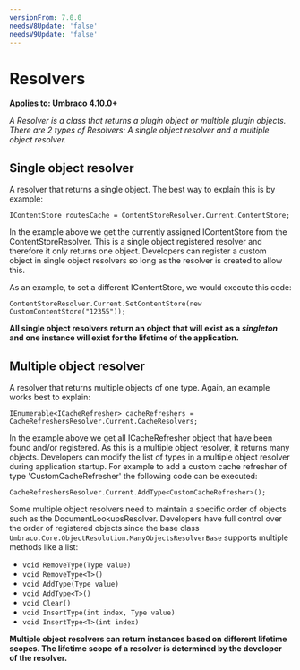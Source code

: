 ```yaml
---
versionFrom: 7.0.0
needsV8Update: 'false'
needsV9Update: 'false'
---
```


# Resolvers

**Applies to: Umbraco 4.10.0+**

_A Resolver is a class that returns a plugin object or multiple plugin objects. There are 2 types of Resolvers: A single object resolver and a multiple object resolver._

## Single object resolver

A resolver that returns a single object. The best way to explain this is by example:

`IContentStore routesCache = ContentStoreResolver.Current.ContentStore;`

In the example above we get the currently assigned IContentStore from the ContentStoreResolver. This is a single object registered resolver and therefore it only returns one object. Developers can register a custom object in single object resolvers so long as the resolver is created to allow this.

As an example, to set a different IContentStore, we would execute this code:

`ContentStoreResolver.Current.SetContentStore(new CustomContentStore("12355"));`

**All single object resolvers return an object that will exist as a **_**singleton**_** and one instance will exist for the lifetime of the application.**

## Multiple object resolver

A resolver that returns multiple objects of one type. Again, an example works best to explain:

`IEnumerable<ICacheRefresher> cacheRefreshers = CacheRefreshersResolver.Current.CacheResolvers;`

In the example above we get all ICacheRefresher object that have been found and/or registered. As this is a multiple object resolver, it returns many objects. Developers can modify the list of types in a multiple object resolver during application startup. For example to add a custom cache refresher of type 'CustomCacheRefresher' the following code can be executed:

`CacheRefreshersResolver.Current.AddType<CustomCacheRefresher>();`

Some multiple object resolvers need to maintain a specific order of objects such as the DocumentLookupsResolver. Developers have full control over the order of registered objects since the base class `Umbraco.Core.ObjectResolution.ManyObjectsResolverBase` supports multiple methods like a list:

* `void RemoveType(Type value)`
* `void RemoveType<T>()`
* `void AddType(Type value)`
* `void AddType<T>()`
* `void Clear()`
* `void InsertType(int index, Type value)`
* `void InsertType<T>(int index)`

**Multiple object resolvers can return instances based on different lifetime scopes. The lifetime scope of a resolver is determined by the developer of the resolver.**
